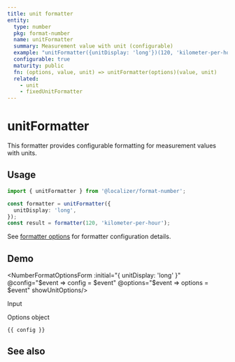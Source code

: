 ```yaml
---
title: unit formatter
entity:
  type: number
  pkg: format-number
  name: unitFormatter
  summary: Measurement value with unit (configurable)
  example: "unitFormatter({unitDisplay: 'long'})(120, 'kilometer-per-hour')"
  configurable: true
  maturity: public
  fn: (options, value, unit) => unitFormatter(options)(value, unit)
  related:
    - unit
    - fixedUnitFormatter
---
```


# unitFormatter <Package name="format-number"/>

This formatter provides configurable formatting for measurement values with units.

## Usage

```typescript twoslash
import { unitFormatter } from '@localizer/format-number';

const formatter = unitFormatter({
  unitDisplay: 'long',
});
const result = formatter(120, 'kilometer-per-hour');
```

See [formatter options](./options/index.md) for formatter configuration details.

## Demo

<script setup>
  import { ref, computed } from 'vue';
  import { NFormItem } from 'naive-ui/es/form';
  import { NInputNumber } from 'naive-ui/es/input-number';
  import { NSelect } from 'naive-ui/es/select';
  import { NDivider } from 'naive-ui/es/divider';
  import NumberFormatOptionsForm from './NumberFormatOptionsForm.vue';

  const value = ref(120);
  const config = ref();
  const options = ref({});

  const unitNom = ref('kilometer');
  const unitDen = ref('hour');

  const unitOptions = Intl.supportedValuesOf('unit').map(unit => ({label: `${unit}`, value: unit}));
  const unit = computed(() => {
    if (!unitDen.value) {
      return unitNom.value;
    } else {
      return unitNom.value + '-per-' + unitDen.value;
    }
  })

</script>

<EntityDemo :args="[options, value, unit]">

<NumberFormatOptionsForm :initial="{ unitDisplay: 'long' }" @config="$event => config = $event" @options="$event => options = $event" showUnitOptions/>

<NDivider title-placement="left">Input</NDivider>
<NFormItem label="Value"><NInputNumber clearable v-model:value="value" /></NFormItem>
<NFormItem label="Unit (nominator)"><NSelect filterable v-model:value="unitNom" :options="unitOptions"/></NFormItem>
<NFormItem label="Unit (denominator)"><NSelect clearable filterable v-model:value="unitDen" :options="unitOptions"/></NFormItem>

<NDivider title-placement="left">Options object</NDivider>

```-vue
{{ config }}
```

</EntityDemo>

## See also

<Entities />
